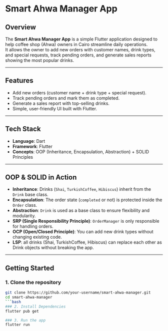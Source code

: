 # Smart Ahwa Manager App

## Overview
The **Smart Ahwa Manager App** is a simple Flutter application designed to help coffee shop (Ahwa) owners in Cairo streamline daily operations.  
It allows the owner to add new orders with customer names, drink types, and special requests, track pending orders, and generate sales reports showing the most popular drinks.

---

## Features
- Add new orders (customer name + drink type + special request).
- Track pending orders and mark them as completed.
- Generate a sales report with top-selling drinks.
- Simple, user-friendly UI built with Flutter.

---

## Tech Stack
- **Language**: Dart  
- **Framework**: Flutter  
- **Concepts**: OOP (Inheritance, Encapsulation, Abstraction) + SOLID Principles  

---

## OOP & SOLID in Action
- **Inheritance**: Drinks (`Shai`, `TurkishCoffee`, `Hibiscus`) inherit from the `Drink` base class.  
- **Encapsulation**: The order state (`completed` or not) is protected inside the `Order` class.  
- **Abstraction**: `Drink` is used as a base class to ensure flexibility and modularity.  
- **SRP (Single Responsibility Principle)**: `OrderManager` is only responsible for handling orders.  
- **OCP (Open/Closed Principle)**: You can add new drink types without changing existing code.  
- **LSP**: all drinks (Shai, TurkishCoffee, Hibiscus) can replace each other as Drink objects without breaking the app.
---

## Getting Started

### 1. Clone the repository
```bash
git clone https://github.com/your-username/smart-ahwa-manager.git
cd smart-ahwa-manager
```bash
### 2. Install Dependencies
flutter pub get

### 3. Run the app
flutter run

